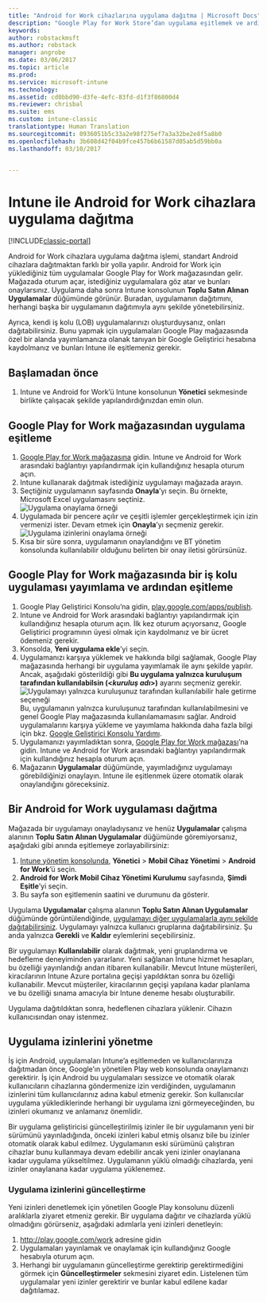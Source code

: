 ```yaml
---
title: "Android for Work cihazlarına uygulama dağıtma | Microsoft Docs"
description: "Google Play for Work Store’dan uygulama eşitlemek ve ardından Android for Work cihazlara dağıtmak için bu konuyu kullanın."
keywords: 
author: robstackmsft
ms.author: robstack
manager: angrobe
ms.date: 03/06/2017
ms.topic: article
ms.prod: 
ms.service: microsoft-intune
ms.technology: 
ms.assetid: cd0bbd90-d3fe-4efc-83fd-d1f3f86800d4
ms.reviewer: chrisbal
ms.suite: ems
ms.custom: intune-classic
translationtype: Human Translation
ms.sourcegitcommit: 0936051b5c33a2e98f275ef7a3a32be2e8f5a8b0
ms.openlocfilehash: 3b608d42f04b9fce457b6b61587d05ab5d59bb0a
ms.lasthandoff: 03/10/2017


---
```


# <a name="how-to-deploy-apps-to-android-for-work-devices-with-intune"></a>Intune ile Android for Work cihazlara uygulama dağıtma

[!INCLUDE[classic-portal](../includes/classic-portal.md)]

Android for Work cihazlara uygulama dağıtma işlemi, standart Android cihazlara dağıtmaktan farklı bir yolla yapılır. Android for Work için yüklediğiniz tüm uygulamalar Google Play for Work mağazasından gelir. Mağazada oturum açar, istediğiniz uygulamalara göz atar ve bunları onaylarsınız.
Uygulama daha sonra Intune konsolunun **Toplu Satın Alınan Uygulamalar** düğümünde görünür. Buradan, uygulamanın dağıtımını, herhangi başka bir uygulamanın dağıtımıyla aynı şekilde yönetebilirsiniz.

Ayrıca, kendi iş kolu (LOB) uygulamalarınızı oluşturduysanız, onları dağıtabilirsiniz. Bunu yapmak için uygulamaları Google Play mağazasında özel bir alanda yayımlamanıza olanak tanıyan bir Google Geliştirici hesabına kaydolmanız ve bunları Intune ile eşitlemeniz gerekir.

## <a name="before-you-start"></a>Başlamadan önce

1. Intune ve Android for Work’ü Intune konsolunun **Yönetici** sekmesinde birlikte çalışacak şekilde yapılandırdığınızdan emin olun.

## <a name="synchronize-an-app-from-the-google-play-for-work-store"></a>Google Play for Work mağazasından uygulama eşitleme


1. [Google Play for Work mağazasına](https://play.google.com/work) gidin. Intune ve Android for Work arasındaki bağlantıyı yapılandırmak için kullandığınız hesapla oturum açın.
2. Intune kullanarak dağıtmak istediğiniz uygulamayı mağazada arayın.
3. Seçtiğiniz uygulamanın sayfasında **Onayla**’yı seçin. Bu örnekte, Microsoft Excel uygulamasını seçtiniz.<br>
  ![Uygulama onaylama örneği](media/approve.png)
4. Uygulamada bir pencere açılır ve çeşitli işlemler gerçekleştirmek için izin vermenizi ister. Devam etmek için **Onayla**’yı seçmeniz gerekir.<br>
  ![Uygulama izinlerini onaylama örneği](media/approve-app-permissions.png)
5. Kısa bir süre sonra, uygulamanın onaylandığını ve BT yönetim konsolunda kullanılabilir olduğunu belirten bir onay iletisi görürsünüz.

## <a name="publish-then-synchronize-a-line-of-business-app-from-the-google-play-for-work-store"></a>Google Play for Work mağazasında bir iş kolu uygulaması yayımlama ve ardından eşitleme

1. Google Play Geliştirici Konsolu’na gidin, [play.google.com/apps/publish](https://play.google.com/apps/publish).
2. Intune ve Android for Work arasındaki bağlantıyı yapılandırmak için kullandığınız hesapla oturum açın. İlk kez oturum açıyorsanız, Google Geliştirici programının üyesi olmak için kaydolmanız ve bir ücret ödemeniz gerekir.
3. Konsolda, **Yeni uygulama ekle**’yi seçin.
4. Uygulamanızı karşıya yüklemek ve hakkında bilgi sağlamak, Google Play mağazasında herhangi bir uygulama yayımlamak ile aynı şekilde yapılır. Ancak, aşağıdaki gösterildiği gibi **Bu uygulama yalnızca kuruluşum tarafından kullanılabilsin (<*kuruluş adı*>)** ayarını seçmeniz gerekir.<br>
  ![Uygulamayı yalnızca kuruluşunuz tarafından kullanılabilir hale getirme seçeneği](media/restrict.png)<br>
Bu, uygulamanın yalnızca kuruluşunuz tarafından kullanılabilmesini ve genel Google Play mağazasında kullanılamamasını sağlar.
Android uygulamalarını karşıya yükleme ve yayımlama hakkında daha fazla bilgi için bkz. [Google Geliştirici Konsolu Yardımı](https://support.google.com/googleplay/android-developer/answer/113469).
5. Uygulamanızı yayımladıktan sonra, [Google Play for Work mağazası](https://play.google.com/work)’na gidin. Intune ve Android for Work arasındaki bağlantıyı yapılandırmak için kullandığınız hesapla oturum açın.
6. Mağazanın **Uygulamalar** düğümünde, yayımladığınız uygulamayı görebildiğinizi onaylayın. Intune ile eşitlenmek üzere otomatik olarak onaylandığını göreceksiniz.

## <a name="deploy-an-android-for-work-app"></a>Bir Android for Work uygulaması dağıtma

Mağazada bir uygulamayı onayladıysanız ve henüz **Uygulamalar** çalışma alanının **Toplu Satın Alınan Uygulamalar** düğümünde göremiyorsanız, aşağıdaki gibi anında eşitlemeye zorlayabilirsiniz:

1. [Intune yönetim konsolunda](https://manage.microsoft.com), **Yönetici** > **Mobil Cihaz Yönetimi** > **Android for Work**’ü seçin.
2. **Android for Work Mobil Cihaz Yönetimi Kurulumu** sayfasında, **Şimdi Eşitle**’yi seçin.
3. Bu sayfa son eşitlemenin saatini ve durumunu da gösterir.

Uygulama **Uygulamalar** çalışma alanının **Toplu Satın Alınan Uygulamalar** düğümünde görüntülendiğinde, [uygulamayı diğer uygulamalarla aynı şekilde dağıtabilirsiniz](deploy-apps-in-microsoft-intune.md). Uygulamayı yalnızca kullanıcı gruplarına dağıtabilirsiniz. Şu anda yalnızca **Gerekli** ve **Kaldır** eylemlerini seçebilirsiniz.

Bir uygulamayı **Kullanılabilir** olarak dağıtmak, yeni gruplandırma ve hedefleme deneyiminden yararlanır. Yeni sağlanan Intune hizmet hesapları, bu özelliği yayınlandığı andan itibaren kullanabilir. Mevcut Intune müşterileri, kiracılarının Intune Azure portalına geçişi yapıldıktan sonra bu özelliği kullanabilir. Mevcut müşteriler, kiracılarının geçişi yapılana kadar planlama ve bu özelliği sınama amacıyla bir Intune deneme hesabı oluşturabilir.

Uygulama dağıtıldıktan sonra, hedeflenen cihazlara yüklenir. Cihazın kullanıcısından onay istenmez.

## <a name="manage-app-permissions"></a>Uygulama izinlerini yönetme
İş için Android, uygulamaları Intune’a eşitlemeden ve kullanıcılarınıza dağıtmadan önce, Google’ın yönetilen Play web konsolunda onaylamanızı gerektirir.  İş için Android bu uygulamaları sessizce ve otomatik olarak kullanıcıların cihazlarına göndermenize izin verdiğinden, uygulamanın izinlerini tüm kullanıcılarınız adına kabul etmeniz gerekir.  Son kullanıcılar uygulama yüklediklerinde herhangi bir uygulama izni görmeyeceğinden, bu izinleri okumanız ve anlamanız önemlidir.

Bir uygulama geliştiricisi güncelleştirilmiş izinler ile bir uygulamanın yeni bir sürümünü yayınladığında, önceki izinleri kabul etmiş olsanız bile bu izinler otomatik olarak kabul edilmez. Uygulamanın eski sürümünü çalıştıran cihazlar bunu kullanmaya devam edebilir ancak yeni izinler onaylanana kadar uygulama yükseltilmez. Uygulamanın yüklü olmadığı cihazlarda, yeni izinler onaylanana kadar uygulama yüklenemez.

### <a name="how-to-update-app-permissions"></a>Uygulama izinlerini güncelleştirme

Yeni izinleri denetlemek için yönetilen Google Play konsolunu düzenli aralıklarla ziyaret etmeniz gerekir. Bir uygulama dağıtır ve cihazlarda yüklü olmadığını görürseniz, aşağıdaki adımlarla yeni izinleri denetleyin:

1. http://play.google.com/work adresine gidin
2. Uygulamaları yayınlamak ve onaylamak için kullandığınız Google hesabıyla oturum açın.
3. Herhangi bir uygulamanın güncelleştirme gerektirip gerektirmediğini görmek için **Güncelleştirmeler** sekmesini ziyaret edin.  Listelenen tüm uygulamalar yeni izinler gerektirir ve bunlar kabul edilene kadar dağıtılamaz.  


